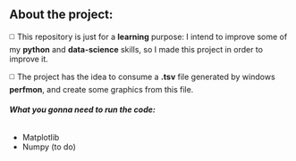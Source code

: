 ## About the project:
:white_medium_square:	This repository is just for a **learning** purpose: I intend to improve some of my
**python** and **data-science** skills, so I made this project in order to
improve it.

:white_medium_square:	The project has the idea to consume a **.tsv** file generated by windows
**perfmon**, and create some graphics from this file.

###### **What you gonna need to run the code:**
- Matplotlib
- Numpy (to do)

